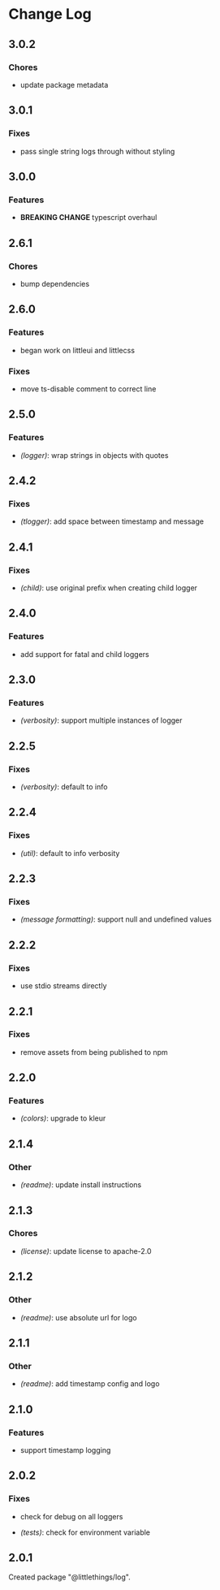 # Change Log

## 3.0.2

### Chores

- update package metadata


## 3.0.1

### Fixes

- pass single string logs through without styling


## 3.0.0

### Features

- **BREAKING CHANGE** typescript overhaul


## 2.6.1

### Chores

- bump dependencies


## 2.6.0

### Features

- began work on littleui and littlecss


### Fixes

- move ts-disable comment to correct line


## 2.5.0

### Features

- _(logger)_: wrap strings in objects with quotes


## 2.4.2

### Fixes

- _(tlogger)_: add space between timestamp and message


## 2.4.1

### Fixes

- _(child)_: use original prefix when creating child logger


## 2.4.0

### Features

- add support for fatal and child loggers


## 2.3.0

### Features

- _(verbosity)_: support multiple instances of logger


## 2.2.5

### Fixes

- _(verbosity)_: default to info


## 2.2.4

### Fixes

- _(util)_: default to info verbosity


## 2.2.3

### Fixes

- _(message formatting)_: support null and undefined values


## 2.2.2

### Fixes

- use stdio streams directly


## 2.2.1

### Fixes

- remove assets from being published to npm


## 2.2.0

### Features

- _(colors)_: upgrade to kleur


## 2.1.4

### Other

- _(readme)_: update install instructions


## 2.1.3

### Chores

- _(license)_: update license to apache-2.0


## 2.1.2

### Other

- _(readme)_: use absolute url for logo


## 2.1.1

### Other

- _(readme)_: add timestamp config and logo


## 2.1.0

### Features

- support timestamp logging


## 2.0.2

### Fixes

- check for debug on all loggers

- _(tests)_: check for environment variable


## 2.0.1

Created package "@littlethings/log".

